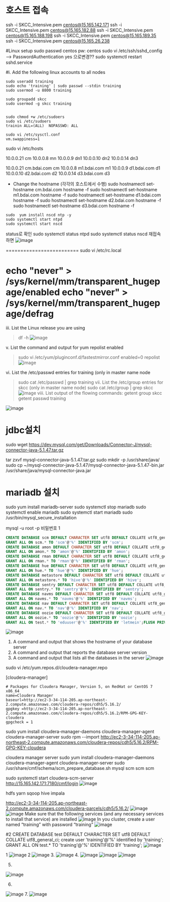 # 호스트 접속
ssh -i SKCC_Intensive.pem centos@15.165.142.171
ssh -i SKCC_Intensive.pem centos@15.165.182.88
ssh -i SKCC_Intensive.pem centos@15.165.188.198
ssh -i SKCC_Intensive.pem centos@15.165.189.35
ssh -i SKCC_Intensive.pem centos@15.165.26.238

#Linux setup
sudo passwd centos   pw: centos
sudo vi /etc/ssh/sshd_config
--> PasswordAuthentication yes 으로변경??
sudo systemctl restart sshd.service

#i. Add the following linux accounts to all nodes
```
sudo useradd training
sudo echo 'training' | sudo passwd --stdin training
sudo usermod -u 8800 training
```
```
sudo groupadd skcc
sudo usermod -g skcc training
```

```

sudo chmod +w /etc/sudoers
sudo vi /etc/sudoers
trainin ALL=(ALL)  NOPASSWD: ALL

sudo vi /etc/sysctl.conf
vm.swappiness=1
````

sudo vi /etc/hosts

10.0.0.21  cm
10.0.0.8  mn
10.0.0.9  dn1
10.0.0.10  dn2
10.0.0.14  dn3

10.0.0.21 cm.bdai.com cm
10.0.0.8 m1.bdai.com m1
10.0.0.9 d1.bdai.com d1
10.0.0.10 d2.bdai.com d2
10.0.0.14 d3.bdai.com d3

* Change the hostname (각각의 호스트에서 수행)
sudo hostnamectl set-hostname cm.bdai.com
hostname -f
sudo hostnamectl set-hostname m1.bdai.com
hostname -f
sudo hostnamectl set-hostname d1.bdai.com
hostname -f
sudo hostnamectl set-hostname d2.bdai.com
hostname -f
sudo hostnamectl set-hostname d3.bdai.com
hostname -f
```
sudo  yum install nscd ntp -y
sudo systemctl start ntpd
sudo systemctl start nscd
```
status로 확인
sudo systemctl status ntpd
sudo systemctl status nscd
재접속하면 
![image](https://user-images.githubusercontent.com/7609848/125024734-576a7480-e0bc-11eb-8002-564c8be8c17e.png)

=========================
sudo vi /etc/rc.local

echo "never" > /sys/kernel/mm/transparent_hugepage/enabled
echo "never" > /sys/kernel/mm/transparent_hugepage/defrag
=============================

iii. List the Linux release you are using
> df -h
![image](https://user-images.githubusercontent.com/7609848/125025018-da8bca80-e0bc-11eb-8c72-eb79f239602d.png)

v. List the command and output for yum repolist enabled
> sudo vi /etc/yum/pluginconf.d/fastestmirror.conf
enabled=0
> repolist
![image](https://user-images.githubusercontent.com/7609848/125025367-8503ed80-e0bd-11eb-900c-ff5d93e5b8fc.png)

vi. List the /etc/passwd entries for training (only in master name node
> sudo cat /etc/passwd | grep training
vii. List the /etc/group entries for skcc (only in master name node)
> sudo cat /etc/group | grep skcc
![image](https://user-images.githubusercontent.com/7609848/125025711-20955e00-e0be-11eb-90ae-3abd9e6e2528.png)
viii. List output of the flowing commands:
getent group skcc
getent passwd training

![image](https://user-images.githubusercontent.com/7609848/125025826-54708380-e0be-11eb-9547-695127844330.png)

# jdbc설치
sudo wget https://dev.mysql.com/get/Downloads/Connector-J/mysql-connector-java-5.1.47.tar.gz

tar zxvf mysql-connector-java-5.1.47.tar.gz
sudo mkdir -p /usr/share/java/
sudo cp ~/mysql-connector-java-5.1.47/mysql-connector-java-5.1.47-bin.jar /usr/share/java/mysql-connector-java.jar

# mariadb 설치
sudo yum install mariadb-server
sudo systemctl stop mariadb
sudo systemctl enable mariadb
sudo systemctl start mariadb
sudo /usr/bin/mysql_secure_installation

mysql -u root -p
비밀번호 1
```sql
CREATE DATABASE scm DEFAULT CHARACTER SET utf8 DEFAULT COLLATE utf8_general_ci;
GRANT ALL ON scm.* TO 'scm'@'%' IDENTIFIED BY 'scm';
CREATE DATABASE amon DEFAULT CHARACTER SET utf8 DEFAULT COLLATE utf8_general_ci;
GRANT ALL ON amon.* TO 'amon'@'%' IDENTIFIED BY 'amon';
CREATE DATABASE rman DEFAULT CHARACTER SET utf8 DEFAULT COLLATE utf8_general_ci;
GRANT ALL ON rman.* TO 'rman'@'%' IDENTIFIED BY 'rman';
CREATE DATABASE hue DEFAULT CHARACTER SET utf8 DEFAULT COLLATE utf8_general_ci;
GRANT ALL ON hue.* TO 'hue'@'%' IDENTIFIED BY 'hue';
CREATE DATABASE metastore DEFAULT CHARACTER SET utf8 DEFAULT COLLATE utf8_general_ci;
GRANT ALL ON metastore.* TO 'hive'@'%' IDENTIFIED BY 'hive';
CREATE DATABASE sentry DEFAULT CHARACTER SET utf8 DEFAULT COLLATE utf8_general_ci;
GRANT ALL ON sentry.* TO 'sentry'@'%' IDENTIFIED BY 'sentry';
CREATE DATABASE navms DEFAULT CHARACTER SET utf8 DEFAULT COLLATE utf8_general_ci;
GRANT ALL ON navms.* TO 'navms'@'%' IDENTIFIED BY 'navms';
CREATE DATABASE nav DEFAULT CHARACTER SET utf8 DEFAULT COLLATE utf8_general_ci;
GRANT ALL ON nav.* TO 'nav'@'%' IDENTIFIED BY 'nav';
CREATE DATABASE oozie DEFAULT CHARACTER SET utf8 DEFAULT COLLATE utf8_general_ci;
GRANT ALL ON oozie.* TO 'oozie'@'%' IDENTIFIED BY 'oozie';
GRANT ALL ON test.* TO 'eduuser'@'%' IDENTIFIED BY 'letmein';FLUSH PRIVILEGES;
```
![image](https://user-images.githubusercontent.com/7609848/125029380-7f5dd600-e0c4-11eb-9a4a-b489273e7bdf.png)


1. A command and output that shows the hostname of your 
database server
2. A command and output that reports the database server version
3. A command and output that lists all the databases in the server
![image](https://user-images.githubusercontent.com/7609848/125030023-6e619480-e0c5-11eb-96fd-df76b18da018.png)


sudo vi /etc/yum.repos.d/cloudera-nanager.repo

[cloudera-manager]
```
# Packages for Cloudera Manager, Version 5, on RedHat or CentOS 7 x86_64
name=Cloudera Manager
baseurl=http://ec2-3-34-114-205.ap-northeast-2.compute.amazonaws.com/cloudera-repos/cdh5/5.16.2/
gpgkey =http://ec2-3-34-114-205.ap-northeast-2.compute.amazonaws.com/cloudera-repos/cdh5/5.16.2/RPM-GPG-KEY-cloudera
gpgcheck = 1
```
sudo yum install cloudera-manager-daemons cloudera-manager-agent cloudera-manager-server
sudo rpm --import http://ec2-3-34-114-205.ap-northeast-2.compute.amazonaws.com/cloudera-repos/cdh5/5.16.2/RPM-GPG-KEY-cloudera

cloudera manager server
sudo yum install cloudera-manager-daemons cloudera-manager-agent cloudera-manager-server
sudo /usr/share/cmf/schema/scm_prepare_database.sh mysql scm scm scm

sudo systemctl start cloudera-scm-server
http://15.165.142.171:7180/cmf/login
![image](https://user-images.githubusercontent.com/7609848/125032389-dbc2f480-e0c8-11eb-9e8d-cce70ff4eba7.png)

hdfs
yarn
sqoop
hive
impala

http://ec2-3-34-114-205.ap-northeast-2.compute.amazonaws.com/cloudera-parcels/cdh5/5.16.2/
![image](https://user-images.githubusercontent.com/7609848/125033877-debee480-e0ca-11eb-9a0f-c59d11c68fec.png)
![image](https://user-images.githubusercontent.com/7609848/125035659-0e6eec00-e0cd-11eb-8006-23a6f8fe3015.png)
Make sure that the following services (and any necessary services to
install that service) are installed
![image](https://user-images.githubusercontent.com/7609848/125035767-2e061480-e0cd-11eb-91f5-59bdad5f83e3.png)
In you cluster, create a user named “training” with password “training”
![image](https://user-images.githubusercontent.com/7609848/125036012-7a515480-e0cd-11eb-9b3c-ceab1bf592b5.png)


#2
CREATE DATABASE test DEFAULT CHARACTER SET utf8 DEFAULT COLLATE utf8_general_ci;
create user 'training'@'%' identified by 'training';
GRANT ALL ON test.* TO 'training'@'%' IDENTIFIED BY 'training';
![image](https://user-images.githubusercontent.com/7609848/125037692-6870b100-e0cf-11eb-9453-503936213597.png)

1
![image](https://user-images.githubusercontent.com/7609848/125041040-44af6a00-e0d3-11eb-9fb2-958f681dad9f.png)
2
![image](https://user-images.githubusercontent.com/7609848/125043742-3878dc00-e0d6-11eb-9b95-62bd6149d99a.png)
3.
![image](https://user-images.githubusercontent.com/7609848/125044782-4418d280-e0d7-11eb-9164-4406560d71d6.png)
4.
![image](https://user-images.githubusercontent.com/7609848/125045742-492a5180-e0d8-11eb-93c6-ddf9a3aa9a00.png)
![image](https://user-images.githubusercontent.com/7609848/125046811-5431b180-e0d9-11eb-8b8c-91d487624946.png)
![image](https://user-images.githubusercontent.com/7609848/125046963-76c3ca80-e0d9-11eb-9e0c-30c4d7471c26.png)

5.
![image](https://user-images.githubusercontent.com/7609848/125047714-34e75400-e0da-11eb-90a5-7da026f1c5ff.png)


6.
![image](https://user-images.githubusercontent.com/7609848/125048255-b0e19c00-e0da-11eb-9d7a-1b1f8d75590e.png)
7.
![image](https://user-images.githubusercontent.com/7609848/125048943-64e32700-e0db-11eb-9bb4-eabf2e6ba2e6.png)




